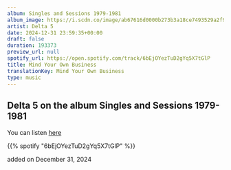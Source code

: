 ```yaml
---
album: Singles and Sessions 1979-1981
album_image: https://i.scdn.co/image/ab67616d0000b273b3a18ce7493529a2f964b487
artist: Delta 5
date: 2024-12-31 23:59:35+00:00
draft: false
duration: 193373
preview_url: null
spotify_url: https://open.spotify.com/track/6bEjOYezTuD2gYq5X7tGlP
title: Mind Your Own Business
translationKey: Mind Your Own Business
type: music
---
```


## Delta 5 on the album Singles and Sessions 1979-1981

You can listen [here](https://open.spotify.com/track/6bEjOYezTuD2gYq5X7tGlP)

{{% spotify "6bEjOYezTuD2gYq5X7tGlP" %}}

added on December 31, 2024